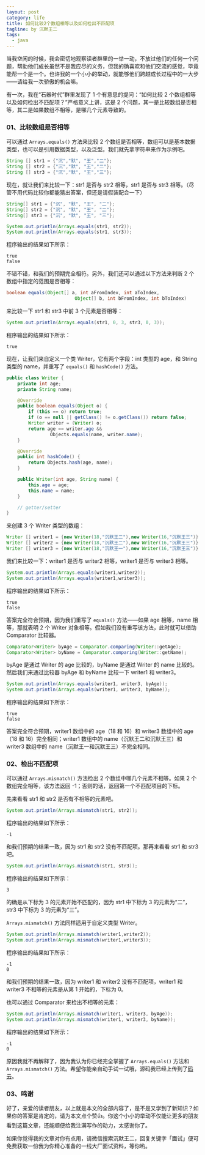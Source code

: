 ```yaml
---
layout: post
category: life
title: 如何比较2个数组相等以及如何检出不匹配项
tagline: by 沉默王二
tags: 
  - java
---
```


当我空闲的时候，我会密切地观察读者群里的一举一动，不放过他们的任何一个问题，帮助他们成长虽然不是我应尽的义务，但我的确喜欢和他们交流的感觉，毕竟能帮一个是一个。也许我的一个小小的举动，就能够他们跨越成长过程中的一大步——请给我一次骄傲的机会嘛。

<!--more-->



有一次，我在“石器时代”群里发现了 1 个有意思的提问：“如何比较 2 个数组相等以及如何检出不匹配项？”严格意义上讲，这是 2 个问题，其一是比较数组是否相等，其二是如果数组不相等，是哪几个元素导致的。

### 01、比较数组是否相等

可以通过 `Arrays.equals()` 方法来比较 2 个数组是否相等，数组可以是基本数据类型，也可以是引用数据类型，以及泛型。我们就先拿字符串来作为示例吧。

```java
String [] str1 = {"沉","默", "王","二"};
String [] str2 = {"沉","默", "王","二"};
String [] str3 = {"沉","默", "王","三"};
```

现在，就让我们来比较一下：str1 是否与 str2 相等，str1 是否与 str3 相等。（尽管不用代码比较你都能猜出答案，但还是请假装配合一下）

```java
String[] str1 = {"沉", "默", "王", "二"};
String[] str2 = {"沉", "默", "王", "二"};
String[] str3 = {"沉", "默", "王", "三"};

System.out.println(Arrays.equals(str1, str2));
System.out.println(Arrays.equals(str1, str3));
```

程序输出的结果如下所示：

```
true
false
```

不错不错，和我们的预期完全相符。另外，我们还可以通过以下方法来判断 2 个数组中指定的范围是否相等：

```java
boolean equals(Object[] a, int aFromIndex, int aToIndex,
                         Object[] b, int bFromIndex, int bToIndex)
```

来比较一下 str1 和 str3 中前 3 个元素是否相等：

```java
System.out.println(Arrays.equals(str1, 0, 3, str3, 0, 3));
```

程序输出的结果如下所示：

```
true
```

现在，让我们来自定义一个类 Writer，它有两个字段：int 类型的 age，和 String 类型的 name，并重写了 `equals()` 和 `hashCode()` 方法。

```java
public class Writer {
    private int age;
    private String name;

    @Override
    public boolean equals(Object o) {
        if (this == o) return true;
        if (o == null || getClass() != o.getClass()) return false;
        Writer writer = (Writer) o;
        return age == writer.age &&
                Objects.equals(name, writer.name);
    }

    @Override
    public int hashCode() {
        return Objects.hash(age, name);
    }

    public Writer(int age, String name) {
        this.age = age;
        this.name = name;
    }

    // getter/setter
}
```

来创建 3 个 Writer 类型的数组：

```java
Writer [] writer1 = {new Writer(18,"沉默王二"),new Writer(16,"沉默王三")};
Writer [] writer2 = {new Writer(18,"沉默王二"),new Writer(16,"沉默王三")};
Writer [] writer3 = {new Writer(18,"沉默王一"),new Writer(16,"沉默王三")};
```

我们来比较一下：writer1 是否与 writer2 相等，writer1 是否与 writer3 相等。

```java
System.out.println(Arrays.equals(writer1,writer2));
System.out.println(Arrays.equals(writer1,writer3));
```

程序输出的结果如下所示：

```
true
false
```

答案完全符合预期，因为我们重写了 `equals()` 方法——如果 age 相等，name 相等，那就表明 2 个 Writer 对象相等。假如我们没有重写该方法，此时就可以借助 Comparator 比较器。

```java
Comparator<Writer> byAge = Comparator.comparing(Writer::getAge);
Comparator<Writer> byName = Comparator.comparing(Writer::getName);
```

byAge 是通过 Writer 的 age 比较的，byName 是通过 Writer 的 name 比较的。然后我们来通过比较器 byAge 和 byName 比较一下 writer1 和 writer3。

```java
System.out.println(Arrays.equals(writer1, writer3, byAge));
System.out.println(Arrays.equals(writer1, writer3, byName));
```

程序输出的结果如下所示：

```
true
false
```

答案完全符合预期，writer1 数组中的 age（18 和 16）和 writer3 数组中的 age（18 和 16）完全相同；writer1 数组中的 name（沉默王二和沉默王三）和 writer3 数组中的 name（沉默王一和沉默王三）不完全相同。

### 02、检出不匹配项

可以通过 `Arrays.mismatch()` 方法检出 2 个数组中哪几个元素不相等。如果 2 个数组完全相等，该方法返回 -1；否则的话，返回第一个不匹配项目的下标。

先来看看 str1 和 str2 是否有不相等的元素吧。

```java
System.out.println(Arrays.mismatch(str1, str2));
```

程序输出的结果如下所示：

```
-1
```

和我们预期的结果一致，因为 str1 和 str2 没有不匹配项。那再来看看 str1 和 str3 吧。

```java
System.out.println(Arrays.mismatch(str1, str3));
```

程序输出的结果如下所示：

```
3
```

的确是从下标为 3 的元素开始不匹配的，因为 str1 中下标为 3 的元素为“二”，str3 中下标为 3 的元素为“三”。

`Arrays.mismatch()` 方法同样适用于自定义类型 Writer。

```java
System.out.println(Arrays.mismatch(writer1,writer2));
System.out.println(Arrays.mismatch(writer1,writer3));
```

程序输出的结果如下所示：

```
-1
0
```

和我们预期的结果一致，因为 writer1 和 writer2 没有不匹配项，writer1 和 writer3 不相等的元素是从第 1 开始的，下标为 0。

也可以通过 Comparator 来检出不相等的元素：

```java
System.out.println(Arrays.mismatch(writer1, writer3, byAge));
System.out.println(Arrays.mismatch(writer1, writer3, byName));
```

程序输出的结果如下所示：

```
-1
0
```

原因我就不再解释了，因为我认为你已经完全掌握了 `Arrays.equals()` 方法和 `Arrays.mismatch()` 方法。希望你能亲自动手试一试哦，源码我已经上传到了[码云](https://gitee.com/qing_gee/JavaPoint/tree/master)。

### 03、鸣谢

好了，亲爱的读者朋友，以上就是本文的全部内容了，是不是又学到了新知识？如果你的答案是肯定的，请为本文点个赞👍。你这个小小的举动不仅能让更多的朋友看到这篇文章，还能顺便给我注满写作的动力，太感谢你了。

如果你觉得我的文章对你有点用，请微信搜索沉默王二，回复关键字「面试」便可免费获取一份我为你精心准备的一线大厂面试资料，等你哟。














